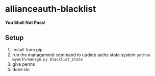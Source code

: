 # allianceauth-blacklist
**You Shall Not Pass!**

## Setup
1. Install from pip
2. run the management command to update auths state system `python myauth/manage.py blacklist_state`
3. give perms
4. done ski